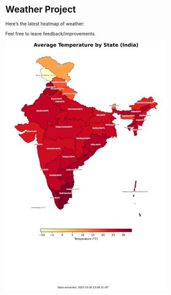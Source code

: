# Weather Project

Here’s the latest heatmap of weather:

Feel free to leave feedback/improvements.

![India Heatmap](docs/assets/india_heatmap.png?v=033039)
